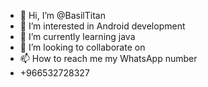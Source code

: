 - 👋 Hi, I’m @BasilTitan
- 👀 I’m interested in Android development 
- 🌱 I’m currently learning java
- 💞️ I’m looking to collaborate on
- 📫 How to reach me my WhatsApp number
- +966532728327

<!---
BasilTitan/BasilTitan is a ✨ special ✨ repository because its `README.md` (this file) appears on your GitHub profile.
You can click the Preview link to take a look at your changes.
--->
